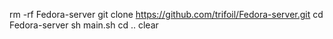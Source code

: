 rm -rf Fedora-server
git clone https://github.com/trifoil/Fedora-server.git
cd Fedora-server
sh main.sh
cd ..
clear